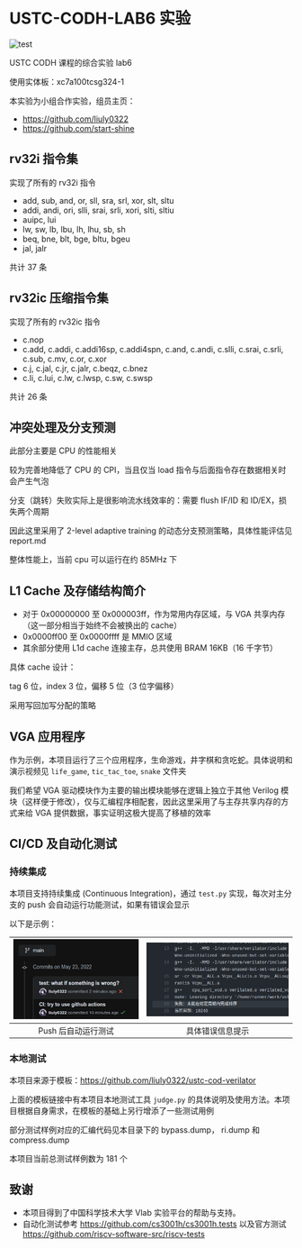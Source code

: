 # USTC-CODH-LAB6 实验

![test](https://github.com/liuly0322/ustc-codh-lab6/actions/workflows/test.yml/badge.svg)

USTC CODH 课程的综合实验 lab6

使用实体板：xc7a100tcsg324-1

本实验为小组合作实验，组员主页：

- <https://github.com/liuly0322>
- <https://github.com/start-shine>

## rv32i 指令集

实现了所有的 rv32i 指令

- add, sub, and, or, sll, sra, srl, xor, slt, sltu
- addi, andi, ori, slli, srai, srli, xori, slti, sltiu
- auipc, lui
- lw, sw, lb, lbu, lh, lhu, sb, sh
- beq, bne, blt, bge, bltu, bgeu
- jal, jalr

共计 37 条

## rv32ic 压缩指令集

实现了所有的 rv32ic 指令

- c.nop
- c.add, c.addi, c.addi16sp, c.addi4spn, c.and, c.andi, c.slli, c.srai, c.srli, c.sub, c.mv, c.or, c.xor
- c.j, c.jal, c.jr, c.jalr, c.beqz, c.bnez
- c.li, c.lui, c.lw, c.lwsp, c.sw, c.swsp

共计 26 条

## 冲突处理及分支预测

此部分主要是 CPU 的性能相关

较为完善地降低了 CPU 的 CPI，当且仅当 load 指令与后面指令存在数据相关时会产生气泡

分支（跳转）失败实际上是很影响流水线效率的：需要 flush IF/ID 和 ID/EX，损失两个周期

因此这里采用了 2-level adaptive training 的动态分支预测策略，具体性能评估见 report.md

整体性能上，当前 cpu 可以运行在约 85MHz 下

## L1 Cache 及存储结构简介

- 对于 0x00000000 至 0x000003ff，作为常用内存区域，与 VGA 共享内存
  （这一部分相当于始终不会被换出的 cache）
- 0x0000ff00 至 0x0000ffff 是 MMIO 区域
- 其余部分使用 L1d cache 连接主存，总共使用 BRAM 16KB（16 千字节）

具体 cache 设计：

tag 6 位，index 3 位，偏移 5 位（3 位字偏移）

采用写回加写分配的策略

## VGA 应用程序

作为示例，本项目运行了三个应用程序，生命游戏，井字棋和贪吃蛇。具体说明和演示视频见 `life_game`, `tic_tac_toe`, `snake` 文件夹

我们希望 VGA 驱动模块作为主要的输出模块能够在逻辑上独立于其他 Verilog 模块（这样便于修改），仅与汇编程序相配套，因此这里采用了与主存共享内存的方式来给 VGA 提供数据，事实证明这极大提高了移植的效率

## CI/CD 及自动化测试

### 持续集成

本项目支持持续集成 (Continuous Integration)，通过 `test.py` 实现，每次对主分支的 push 会自动运行功能测试，如果有错误会显示

以下是示例：

| ![image-20220523150827507](report/ci.png) | ![image-20220523150934880](report/ci-fail.png) |
| :---------------------------------------: | :--------------------------------------------: |
|            Push 后自动运行测试            |                具体错误信息提示                |

### 本地测试

本项目来源于模板：<https://github.com/liuly0322/ustc-cod-verilator>

上面的模板链接中有本项目本地测试工具 `judge.py` 的具体说明及使用方法。本项目根据自身需求，在模板的基础上另行增添了一些测试用例

部分测试样例对应的汇编代码见本目录下的 bypass.dump， ri.dump 和 compress.dump

本项目当前总测试样例数为 181 个

## 致谢

- 本项目得到了中国科学技术大学 Vlab 实验平台的帮助与支持。
- 自动化测试参考 <https://github.com/cs3001h/cs3001h.tests> 以及官方测试 <https://github.com/riscv-software-src/riscv-tests>
